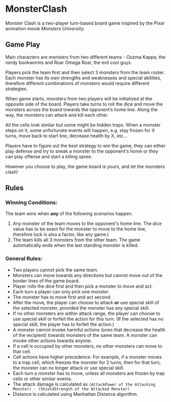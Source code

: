 # MonsterClash
Monster Clash is a two-player turn-based board game inspired by the Pixar animation movie *Monsters University*. 

## Game Play

Main characters are monsters from two different teams - Oozma Kappa, the nerdy bookworms and Roar Omega Roar, the evil cool guys.

Players pick the team first and then select 3 monsters from the team roster. Each monster has its own strengths and weaknesses and special abilities, therefore different combinations of monsters would require different strategies.

When game starts, monsters from two players will be initialized at the opposite side of the board. Players take turns to roll the dice and move the monsters across the board towards the opponent’s home line. Along the way, the monsters can attack and kill each other.

All the cells look similar but some might be hidden traps. When a monster steps on it, some unfortunate events will happen, e.g. stay frozen for X turns, move back to start line, decrease health by X, etc…

Players have to figure out the best strategy to win the game, they can either play defense and try to sneak a monster to the opponent's home or they can play offense and start a killing spree.

However you choose to play, the game board is yours, and let the monsters clash!



## Rules

### Winning Conditions:

The team wins when __any__ of the following scenarios happen.

1. Any monster of the team moves to the opponent's home line. The dice value has to be exact for the monster to move to the home line, therefore luck is also a factor, like any game:)
2. The team kills all 3 monsters from the other team. The game automatically ends when the last standing monster is killed.

### General Rules:

- Two players cannot pick the same team.
- Monsters can move towards any directions but cannot move out of the border lines of the game board.
- Player rolls the dice first and then pick a monster to move and act.
- Each turn a player can only pick one monster.
- The monster has to move first and act second.
- After the move, the player can choose to attack __or__ use special skill of the selected monster, provided the monster has any special skill.
- If no other monsters are within attack range, the player can choose to use special skill or forfeit the action for this turn. (If the selected has no special skill, the player has to forfeit the action.)
- A monster cannot invoke harmful actions (ones that decrease the health of the recipient) towards monsters of the same team. A monster can invoke other actions towards anyone.
- If a cell is occupied by other monsters, no other monsters can move to that cell.
- Cell actions have higher precedence. For example, if a monster moves to a trap cell, which freezes the monster for 2 turns, then for that turn, the monster can no longer attack or use special skill.
- Each turn a monster has to move, unless all monsters are frozen by trap cells or other similar events.
- The attack damage is calculated as `(AttackPower of the Attacking Monster) - (ShieldStrength of the Attacked Monster)`
- Distance is calculated using Manhattan Distance algorithm.